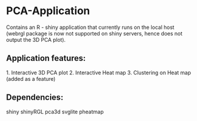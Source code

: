 <h1> PCA-Application </h1>

Contains an R - shiny application that currently runs on the local host (webrgl package is now not supported on shiny servers, hence
does not output the 3D PCA plot). 

<h2>Application features:</h2>
1. Interactive 3D PCA plot
2. Interactive Heat map
3. Clustering on Heat map (added as a feature)

<h2>Dependencies:</h2>
shiny
shinyRGL
pca3d
svglite
pheatmap
